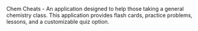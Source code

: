Chem Cheats - An application designed to help those taking a general chemistry class. This application provides flash cards, practice problems, lessons, and a customizable quiz option.

